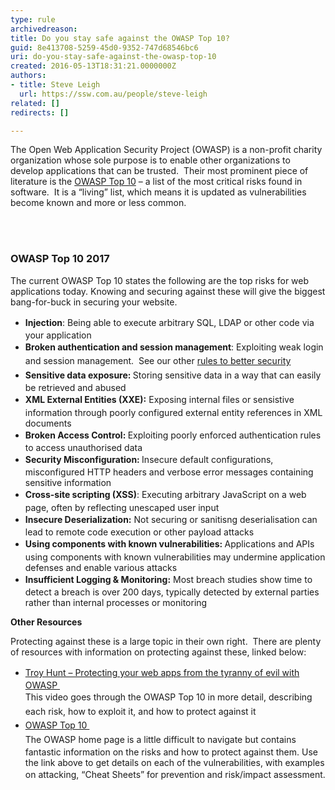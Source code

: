 ```yaml
---
type: rule
archivedreason: 
title: Do you stay safe against the OWASP Top 10?
guid: 8e413708-5259-45d0-9352-747d68546bc6
uri: do-you-stay-safe-against-the-owasp-top-10
created: 2016-05-13T18:31:21.0000000Z
authors:
- title: Steve Leigh
  url: https://ssw.com.au/people/steve-leigh
related: []
redirects: []

---
```



<p>The Open Web Application Security Project (OWASP) is a non-profit charity organization&#160;whose sole purpose is to enable other organizations to develop applications that can be trusted.&#160; Their most prominent piece of literature is the <a href="https&#58;//www.owasp.org/index.php/Top_10-2017_Top_10" target="_blank">OWASP Top 10​</a>&#160;– a list of the most critical risks found in software.&#160; It is a “living” list, which means it is updated as vulnerabilities become known and more or less common. </p>
<br><excerpt class='endintro'></excerpt><br>
<h3 class="ssw15-rteElement-H3">OWASP Top 10 2017<br></h3><p class="p2"><span class="s1">The current OWASP Top 10 states the following are the top risks for web applications today. Knowing and securing against these will give the biggest bang-for-buck in securing your website. </span></p><ul class="p3"><li><span class="s1" style="line-height&#58;1.6;"><strong>Injection</strong>&#58; Being able to execute arbitrary SQL, LDAP or other code via your application</span><br></li><li><span class="s1" style="line-height&#58;1.6;"><strong>Broken authentication and session management</strong>&#58; Exploiting weak login and session management.&#160; See our other <a href="/_layouts/15/FIXUPREDIRECT.ASPX?WebId=3dfc0e07-e23a-4cbb-aac2-e778b71166a2&amp;TermSetId=07da3ddf-0924-4cd2-a6d4-a4809ae20160&amp;TermId=755d4b67-3a96-4455-9193-1f93102f4042">rules to better security</a>​</span><br></li><li><span class="s1" style="line-height&#58;1.6;"><strong>Sensitive data exposure&#58;&#160;</strong>Storing sensitive data in a way that can easily be retrieved and abused<br></span></li><li><span class="s1" style="line-height&#58;1.6;"><strong>XML External Entities (XXE)&#58;</strong> Exposing internal files or sensistive information through poorly configured external entity references in XML documents</span></li><li><span class="s1" style="line-height&#58;1.6;"><strong>Broken Access Control&#58; </strong>Exploiting poorly enforced&#160;authentication rules to access unauthorised data</span></li><li><span class="s1" style="line-height&#58;1.6;"><strong>Security Misconfiguration&#58;&#160;</strong>Insecure default configurations, misconfigured HTTP headers and verbose error messages containing sensitive information​<br></span></li><li><span class="s1" style="line-height&#58;1.6;"><strong>Cross-site scripting (XSS)</strong>&#58; Executing arbitrary JavaScript on a web page, often by reflecting unescaped user input</span><br></li><li><span class="s1" style="line-height&#58;1.6;"><strong>Insecure Deserialization&#58;</strong>&#160;Not securing or sanitisng&#160;deserialisation can lead to remote code execution or other payload attacks</span></li><li><span class="s1" style="line-height&#58;1.6;"><strong>Using components with known vulnerabilities&#58;&#160;</strong>Applications and APIs using components with known vulnerabilities may undermine application defenses and enable various attacks</span></li><li><span class="s1" style="line-height&#58;1.6;"><strong style="background-color&#58;initial;">Insufficient Logging &amp; Monitoring&#58;</strong><span style="background-color&#58;initial;"> Most breach studies show time to detect a breach is over 200 days, typically detected by external parties rather than internal processes or monitoring</span><br></span></li></ul><p class="p1"><span class="s1"><b>Other Resources&#160;</b></span></p><p class="p2"><span class="s1">Protecting against these is a large topic in their own right.&#160; There are plenty of resources with information on protecting against these, linked below&#58; </span></p><p class="p2"></p><ul><li><a href="http&#58;//tv.ssw.com/1492/protecting-your-web-apps-from-the-tyranny-of-evil-with-owasp" target="_blank" style="line-height&#58;1.6;">Troy Hunt – Protecting your web apps from the tyranny of evil with OWASP&#160;</a><br><span class="s1" style="line-height&#58;1.6;">This video goes through the OWASP Top 10 in more detail, describing each ris</span><span class="s5" style="line-height&#58;1.6;">k</span><span class="s1" style="line-height&#58;1.6;">, how to exploit it, and how to protect against it</span></li><li><a href="https&#58;//www.owasp.org/index.php/Category&#58;OWASP_Top_Ten_2017_Project" target="_blank" style="line-height&#58;1.6;background-color&#58;initial;">OWASP Top 10&#160;</a><br><span style="line-height&#58;1.6;background-color&#58;initial;">The OWASP home page is a little difficult to </span><span style="line-height&#58;1.6;background-color&#58;initial;">navigate</span><span style="line-height&#58;1.6;background-color&#58;initial;">&#160;but contains fantastic information on the risks and how to protect against them. Use the link above to get details on each of the vulnerabilities, with examples on attacking, “Cheat Sheets” for prevention and risk/impact </span><span style="line-height&#58;1.6;background-color&#58;initial;">assessment</span><span style="line-height&#58;1.6;background-color&#58;initial;">.</span></li></ul><p></p>


